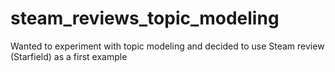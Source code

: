 # steam_reviews_topic_modeling
Wanted to experiment with topic modeling and decided to use Steam review (Starfield) as a first example
